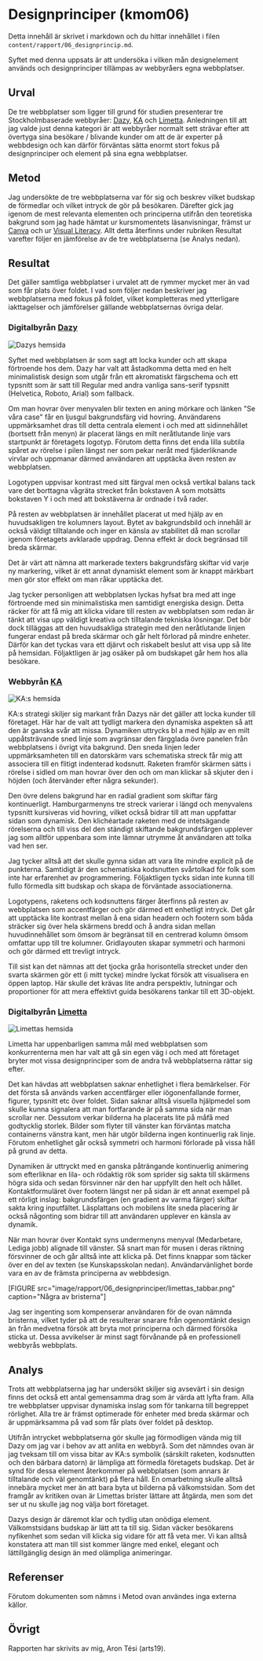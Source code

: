 ---
---
Designprinciper (kmom06)
=========================

Detta innehåll är skrivet i markdown och du hittar innehållet i filen `content/rapport/06_designprincip.md`.

Syftet med denna uppsats är att undersöka i vilken mån designelement används och designprinciper tillämpas av webbyråers egna webbplatser.

Urval
-----------------------

De tre webbplatser som ligger till grund för studien presenterar tre Stockholmbaserade webbyråer: [Dazy](https://dazy.se/), [KA](https://kawebb.se/)
och [Limetta](https://limetta.se/). Anledningen till att jag valde just denna kategori är att webbyråer normalt sett strävar efter att övertyga sina besökare / blivande kunder om att de är experter på webbdesign och kan därför förväntas sätta enormt stort fokus på designprinciper och element på sina egna webbplatser.

Metod
-----------------------

Jag undersökte de tre webbplatserna var för sig och beskrev vilket budskap de förmedlar och vilket intryck de gör på besökaren. Därefter gick jag igenom de mest relevanta elementen och principerna utifrån den teoretiska bakgrund som jag hade hämtat ur kursmomentets läsanvisningar, främst ur [Canva](https://www.canva.com/learn/design-elements-principles/) och ur [Visual Literacy](https://dbwebb.se/article/vl.pdf). Allt detta återfinns under rubriken Resultat varefter följer en jämförelse av de tre webbplatserna (se Analys nedan).

Resultat
-----------------------

Det gäller samtliga webbplatser i urvalet att de rymmer mycket mer än vad som får plats över foldet. I vad som följer nedan beskriver jag webbplatserna med fokus på foldet, vilket kompletteras med ytterligare iakttagelser och jämförelser gällande webbplatsernas övriga delar.

### Digitalbyrån [Dazy](https://dazy.se/)

![Dazys hemsida](image/rapport/06_designprinciper/dazy.png)

Syftet med webbplatsen är som sagt att locka kunder och att skapa förtroende hos dem. Dazy har valt att åstadkomma detta med en helt minimalistisk design som utgår från ett akromatiskt färgschema och ett typsnitt som är satt till Regular med andra vanliga sans-serif typsnitt (Helvetica, Roboto, Arial) som fallback.

Om man hovrar över menyvalen blir texten en aning mörkare och länken "Se våra case" får en ljusgul bakgrundsfärg vid hovring. Användarens uppmärksamhet dras till detta centrala element i och med att sidinnehållet (bortsett från menyn) är placerat längs en milt neråtlutande linje vars startpunkt är företagets logotyp.
Förutom detta finns det enda lilla subtila spåret av rörelse i pilen längst ner som pekar neråt med fjäderliknande virvlar och uppmanar därmed användaren att upptäcka även resten av webbplatsen.

Logotypen uppvisar kontrast med sitt färgval men också vertikal balans tack vare det borttagna vågräta strecket från bokstaven A som motsätts bokstaven Y i och med att bokstäverna är ordnade i två rader.

På resten av webbplatsen är innehållet placerat ut med hjälp av en huvudsakligen tre kolumners layout. Bytet av bakgrundsbild och innehåll är också väldigt tilltalande och inger en känsla av stabilitet då man scrollar igenom företagets avklarade uppdrag. Denna effekt är dock begränsad till breda skärmar.

Det är värt att nämna att markerade texters bakgrundsfärg skiftar vid varje ny markering, vilket är ett annat dynamiskt element som är knappt märkbart men gör stor effekt om man råkar upptäcka det.

Jag tycker personligen att webbplatsen lyckas hyfsat bra med att inge förtroende med sin minimalistiska men samtidigt energiska design. Detta räcker för att få mig att klicka vidare till resten av webbplatsen som redan är tänkt att visa upp väldigt kreativa och tilltalande tekniska lösningar. Det bör dock tilläggas att den huvudsakliga strategin med den neråtlutande linjen fungerar endast på breda skärmar och går helt förlorad på mindre enheter. Därför kan det tyckas vara ett djärvt och riskabelt beslut att visa upp så lite på hemsidan. Följaktligen är jag osäker på om budskapet går hem hos alla besökare.

### Webbyrån [KA](https://kawebb.se/)

![KA:s hemsida](image/rapport/06_designprinciper/kawebb.png)

KA:s strategi skiljer sig markant från Dazys när det gäller att locka kunder till företaget. Här har de valt att tydligt markera den dynamiska aspekten så att den är ganska svår att missa. Dynamiken uttrycks bl a med hjälp av en milt uppåtsträvande sned linje som avgränsar den färgglada övre panelen från webbplatsens i övrigt vita bakgrund. Den sneda linjen leder uppmärksamheten till en datorskärm vars schematiska streck får mig att associera till en flitigt indenterad kodsnutt. Raketen framför skärmen sätts i rörelse i sidled om man hovrar över den och om man klickar så skjuter den i höjden (och återvänder efter några sekunder).

Den övre delens bakgrund har en radial gradient som skiftar färg kontinuerligt. Hamburgarmenyns tre streck varierar i längd och menyvalens typsnitt kursiveras vid hovring, vilket också bidrar till att man uppfattar sidan som dynamisk. Den klichéartade raketen med de intetsägande rörelserna och till viss del den ständigt skiftande bakgrundsfärgen upplever jag som alltför uppenbara som inte lämnar utrymme åt användaren att tolka vad hen ser.

Jag tycker alltså att det skulle gynna sidan att vara lite mindre explicit på de punkterna. Samtidigt är den schematiska kodsnutten svårtolkad för folk som inte har erfarenhet av programmering. Följaktligen tycks sidan inte kunna till fullo förmedla sitt budskap och skapa de förväntade associationerna.

Logotypens, raketens och kodsnuttens färger återfinns på resten av webbplatsen som accentfärger och gör därmed ett enhetligt intryck. Det går att upptäcka lite kontrast mellan å ena sidan headern och footern som båda sträcker sig över hela skärmens bredd och å andra sidan mellan huvudinnehållet som ömsom är begränsat till en centrerad kolumn ömsom omfattar upp till tre kolumner. Gridlayouten skapar symmetri och harmoni och gör därmed ett trevligt intryck.

Till sist kan det nämnas att det tjocka gråa horisontella strecket under den svarta skärmen gör ett (i mitt tycke) mindre lyckat försök att visualisera en öppen laptop. Här skulle det krävas lite andra perspektiv, lutningar och proportioner för att mera effektivt guida besökarens tankar till ett 3D-objekt.

### Digitalbyrån [Limetta](https://limetta.se/)

![Limettas hemsida](image/rapport/06_designprinciper/limetta.png)

Limetta har uppenbarligen samma mål med webbplatsen som konkurrenterna men har valt att gå sin egen väg i och med att företaget bryter mot vissa designprinciper som de andra två webbplatserna rättar sig efter.

Det kan hävdas att webbplatsen saknar enhetlighet i flera bemärkelser. För det första så används varken accentfärger eller iögonenfallande former, figurer, typsnitt etc över foldet. Sidan saknar alltså visuella hjälpmedel som skulle kunna signalera att man fortfarande är på samma sida när man scrollar ner. Dessutom verkar bilderna ha placerats lite på måfå med godtycklig storlek. Bilder som flyter till vänster kan förväntas matcha containerns vänstra kant, men här utgör bilderna ingen kontinuerlig rak linje. Förutom enhetlighet går också symmetri och harmoni förlorade på vissa håll på grund av detta.

Dynamiken är uttryckt med en ganska påträngande kontinuerlig animering som efterliknar en lila- och rödaktig rök som sprider sig sakta till skärmens högra sida och sedan försvinner när den har uppfyllt den helt och hållet. Kontaktformuläret över footern längst ner på sidan är ett annat exempel på ett rörligt inslag: bakgrundsfärgen (en gradient av varma färger) skiftar sakta kring inputfältet. Läsplattans och mobilens lite sneda placering är också någonting som bidrar till att användaren upplever en känsla av dynamik.

När man hovrar över Kontakt syns undermenyns menyval (Medarbetare, Lediga jobb) alignade till vänster. Så snart man för musen i deras riktning försvinner de och går alltså inte att klicka på. Det finns knappar som täcker över en del av texten (se Kunskapsskolan nedan). Användarvänlighet borde vara en av de främsta principerna av webbdesign.

[FIGURE src="image/rapport/06_designprinciper/limettas_tabbar.png" caption="Några av bristerna"]

Jag ser ingenting som kompenserar användaren för de ovan nämnda bristerna, vilket tyder på att de resulterar snarare från ogenomtänkt design än från medvetna försök att bryta mot principerna och därmed försöka sticka ut. Dessa avvikelser är minst sagt förvånande på en professionell webbyrås webbplats.

Analys
-----------------------

Trots att webbplatserna jag har undersökt skiljer sig avsevärt i sin design finns det också ett antal gemensamma drag som är värda att lyfta fram. Alla tre webbplatser uppvisar dynamiska inslag som för tankarna till begreppet rörlighet. Alla tre är främst optimerade för enheter med breda skärmar och är uppmärksamma på vad som får plats över foldet på desktop.

Utifrån intrycket webbplatserna gör skulle jag förmodligen vända mig till Dazy om jag var i behov av att anlita en webbyrå. Som det nämndes ovan är jag tveksam till om vissa bitar av KA:s symbolik (särskilt raketen, kodsnutten och den bärbara datorn) är lämpliga att förmedla företagets budskap. Det är synd för dessa element återkommer på webbplatsen (som annars är tilltalande och väl genomtänkt) på flera håll. En omarbetning skulle alltså innebära mycket mer än att bara byta ut bilderna på välkomstsidan. Som det framgår av kritiken ovan är Limettas brister lättare att åtgärda, men som det ser ut nu skulle jag nog välja bort företaget.

Dazys design är däremot klar och tydlig utan onödiga element. Välkomstsidans budskap är lätt att ta till sig. Sidan väcker besökarens nyfikenhet som sedan vill klicka sig vidare för att få veta mer. Vi kan alltså konstatera att man till sist kommer längre med enkel, elegant och lättillgänglig design än med olämpliga animeringar.

Referenser
-----------------------

Förutom dokumenten som nämns i Metod ovan användes inga externa källor.

Övrigt
-----------------------

Rapporten har skrivits av mig, Aron Tési (arts19).
